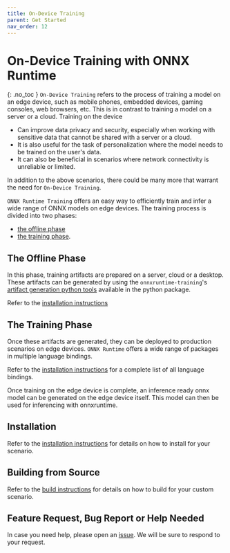 ```yaml
---
title: On-Device Training
parent: Get Started
nav_order: 12
---
```


# On-Device Training with ONNX Runtime
{: .no_toc }
`On-Device Training` refers to the process of training a model on an edge device, such as mobile phones, embedded devices, gaming consoles, web browsers, etc. This is in contrast to training a model on a server or a cloud. Training on the device

- Can improve data privacy and security, especially when working with sensitive data that cannot be shared with a server or a cloud.
- It is also useful for the task of personalization where the model needs to be trained on the user's data.
- It can also be beneficial in scenarios where network connectivity is unreliable or limited.

In addition to the above scenarios, there could be many more that warrant the need for `On-Device Training`.


`ONNX Runtime Training` offers an easy way to efficiently train and infer a wide range of ONNX models on edge devices. The training process is divided into two phases:
- [the offline phase](#the-offline-phase)
- [the training phase](#the-training-phase).

## The Offline Phase
In this phase, training artifacts are prepared on a server, cloud or a desktop. These artifacts can be generated by using the `onnxruntime-training`'s [artifact generation python tools](../api/python/learning_on_the_edge/training_artifacts.html) available in the python package.

Refer to the [installation instructions](./../install/index.md#offline-phase---prepare-for-training)

## The Training Phase
Once these artifacts are generated, they can be deployed to production scenarios on edge devices. `ONNX Runtime` offers a wide range of packages in multiple language bindings.

Refer to the [installation instructions](./../install/index.md#training-phase---on-device-training) for a complete list of all language bindings.

Once training on the edge device is complete, an inference ready onnx model can be generated on the edge device itself. This model can then be used for inferencing with onnxruntime.

[comment]: <> (Learn more from the blogs. Links to the blogs go here.)

## Installation

Refer to the [installation instructions](./../install/index.md#install-for-on-device-training) for details on how to install for your scenario.

## Building from Source

Refer to the [build instructions](./../build/training.md#build-for-on-device-training) for details on how to build for your custom scenario.

[comment]: <> (Learn more from the tutorials. Links to the demo and website tutorial go here.)
[comment]: <> (Also link to the onnxruntime-training-examples repo goes here.)

## Feature Request, Bug Report or Help Needed

In case you need help, please open an [issue](https://github.com/microsoft/onnxruntime/issues/new?assignees=&labels=training&projects=&template=06-training.yml&title=%5BTraining%5D+). We will be sure to respond to your request.
